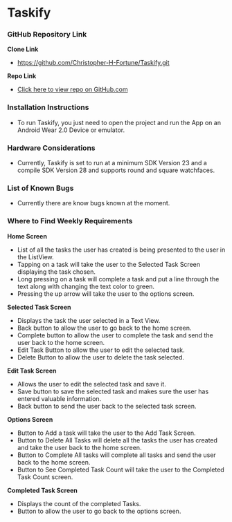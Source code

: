# Taskify #

### GitHub Repository Link ###

**Clone Link**
- https://github.com/Christopher-H-Fortune/Taskify.git

**Repo Link**
- [Click here to view repo on GitHub.com](https://github.com/Christopher-H-Fortune/Taskify)

### Installation Instructions ###

* To run Taskify, you just need to open the project and run the App on an Android Wear 2.0 Device or emulator. 

### Hardware Considerations ###

* Currently, Taskify is set to run at a minimum SDK Version 23 and a compile SDK Version 28 and supports round and square watchfaces.

### List of Known Bugs ###

* Currently there are know bugs known at the moment.

### Where to Find Weekly Requirements ###

**Home Screen**

- List of all the tasks the user has created is being presented to the user in the ListView.
- Tapping on a task will take the user to the Selected Task Screen displaying the task chosen. 
- Long pressing on a task will complete a task and put a line through the text along with changing the text color to green.
- Pressing the up arrow will take the user to the options screen.

**Selected Task Screen**

- Displays the task the user selected in a Text View.
- Back button to allow the user to go back to the home screen.
- Complete button to allow the user to complete the task and send the user back to the home screen.
- Edit Task Button to allow the user to edit the selected task.
- Delete Button to allow the user to delete the task selected.

**Edit Task Screen**

- Allows the user to edit the selected task and save it.
- Save button to save the selected task and makes sure the user has entered valuable information.
- Back button to send the user back to the selected task screen.

**Options Screen**

- Button to Add a task will take the user to the Add Task Screen.
- Button to Delete All Tasks will delete all the tasks the user has created and take the user back to the home screen.
- Button to Complete All tasks will complete all tasks and send the user back to the home screen.
- Button to See Completed Task Count  will take the user to the Completed Task Count screen.

**Completed Task Screen** 

- Displays the count of the completed Tasks.
- Button to allow the user to go back to the options screen.

